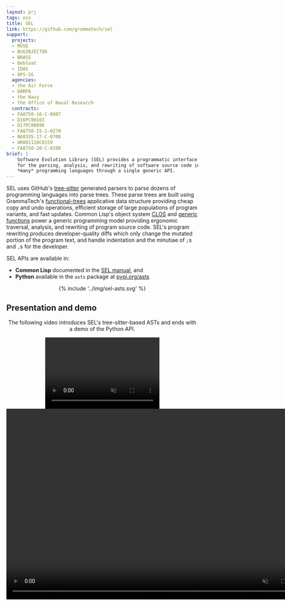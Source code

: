 ```yaml
---
layout: prj
tags: oss
title: SEL
link: https://github.com/grammatech/sel
support:
  projects:
  - MUSE
  - BUGINJECTOR
  - BRASS
  - Debloat
  - IDAS
  - OPS-5G
  agencies:
  - the Air Force
  - DARPA
  - the Navy
  - the Office of Naval Research
  contracts:
  - FA8750-16-C-0007
  - D16PC00103
  - D17PC00096
  - FA8750-15-2-0270
  - N68335-17-C-0700
  - HR001120C0159
  - FA8750-20-C-0208
brief: |
    Software Evolution Library (SEL) provides a programmatic interface
    for the parsing, analysis, and rewriting of software source code in
    *many* programming languages through a single generic API.
---
```


SEL uses GitHub's [tree-sitter][] generated parsers to parse dozens of
programming languages into parse trees.  These parse trees are built
using GrammaTech's [functional-trees][] applicative data structure
providing cheap copy and undo operations, efficient storage of large
populations of program variants, and fast updates.  Common Lisp's
object system [CLOS][] and [generic functions][] power a generic
programming model providing ergonomic traversal, analysis, and
rewriting of program source code.  SEL's program rewriting produces
developer-quality diffs which only change the mutated portion of the
program text, and handle indentation and the minutiae of `;`s and `,`s
for the developer.

SEL APIs are available in:
- **Common Lisp** documented in the [SEL manual][], and
- **Python** available in the `asts` package at [pypi.org/asts][]

<center class="gt-smaller-on-small">
  {% include '../img/sel-asts.svg' %}
</center>

## Presentation and demo

<center>
<p>The following video introduces SEL's tree-sitter-based ASTs
and ends with a demo of the Python API.</p>
<div class="w3-hide-medium w3-hide-large">
<video width=300px height=187px playsinline controls muted>
<source src="https://static.grammatech.com/research/sel-asts-tree-sitter.mp4#t=0.01" type="video/mp4">
</video>
</div>
<div class="w3-hide-small">
<video width=800px height=500px playsinline controls muted>
<source src="https://static.grammatech.com/research/sel-asts-tree-sitter.mp4#t=0.01" type="video/mp4">
</video>
</div>
</center>

[tree-sitter]: https://tree-sitter.github.io/tree-sitter/
[functional-trees]: https://github.com/grammatech/functional-trees
[CLOS]: https://lispcookbook.github.io/cl-cookbook/clos.html
[generic functions]: https://gigamonkeys.com/book/object-reorientation-generic-functions.html
[SEL manual]: https://grammatech.github.io/sel
[pypi.org/asts]: https://pypi.org/project/asts/
